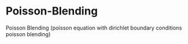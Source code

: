 # Poisson-Blending
 Poisson Blending (poisson equation with dirichlet boundary conditions poisson blending)
